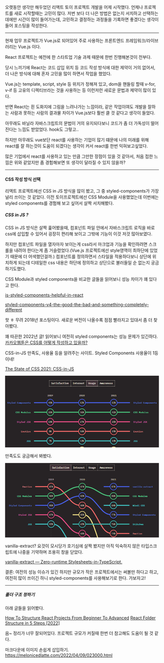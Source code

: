 오랫동안 생각만 해두었던 리액트 토이 프로젝트 개발을 어제 시작했다. 언제나 프로젝트를 새로 시작할때는 고민이 많다. 저번 보다 더 나은 방법은 없는지 서치하고 선택하는데에만 시간이 많이 들어가는데, 고민하고 결정하는 과정들을 기록하면 좋겠다는 생각이 들어 포스팅을 작성한다.

- - -

현재 업무 프로젝트가 Vue.js로 되어있어 주로 사용하는 프론트엔드 프레임워크/라이브러리는 Vue.js 이다.

React 프로젝트는 예전에 한 스타트업 기술 과제 때문에 한번 진행해본것이 전부다.

당시 느끼기에 React는 코드 삽입 위치 등 코드 작성 방식에 대한 제약이 거의 없어서, 더 나은 방식에 대해 혼자 고민을 많이 하면서 작업을 했었다.

Vue.js는 template, script, style 등 위치가 정해져 있고, dom을 핸들링 할때 v-for, v-if 등 고유의 디렉티브라는 것을 사용하는 등 이런저런 새로운 문법과 제약이 많이 있다.

반면 React는 흰 도화지에 그림을 느려나가는 느낌이라, 같은 작업이여도 개발을 잘하는 사람과 못하는 사람의 결과물 차이가 Vue.js보다 훨씬 클 것 같다고 생각이 들었다.

아무래도 바닐라 자바스크립트의 문법이 거의 유지되다보니 코드가 좀 더 가독성이 떨어진다는 느낌도 받았었다. hook도 그렇고..

하지만 아무래도 vue보단 react를 사용하는 기업이 많기 떄문에 나의 미래를 위해 react를 잘 하는것이 도움이 되겠다는 생각이 커서 react를 한번 익혀보고싶었다.

많은 기업에서 react를 사용하고 있는 만큼 그만한 장점이 있을 것 같아서, 처음 접한 느낌은 위와 같았지만 좀 경험해보면 또 생각이 달라질 수 있지 않을까?

- - -

#### CSS 작성 방식 선택
리액트 프로젝트에선 CSS in JS 방식을 많이 봤고, 그 중 styled-components가 가장 널리 쓰이는 것 같았다.
이전 토이프로젝트에선 CSS Module을 사용했었는데 이번에는 styled components를 경험해 보고 싶어서 살짝 서치해봤다.

##### CSS in JS ?
CSS in JS 방식은 살짝 훑어봤을때, 컴포넌트 파일 안에서 자바스크립트 로직을 바로 css에 삽입할 수 있어서 굉장히 편리해 보이고 그밖에 기능이 이것 저것 많아보였다.

하지만 컴포넌트 파일을 열자마자 보이는게 css라서 마크업과 기능을 확인하려면 스크롤을 내려야 한다는게 좀 거슬렸었다.(Vue.js 프로젝트에선 style영역이 최하단에 있었기 때문에 더 어색했던걸까.) 컴포넌트를 정의하면서 스타일을 적용하다보니 상단에 위치하게 되는데 디테일한 css 내용은 하단에 정의하고 상단으로 불러들일 순 없는지 궁금하기도했다.

CSS Module과 styled components을 비교한 글들을 읽어보니 성능 차이가 꽤 있다고 한다. 

[is-styled-components-helpful-in-react](https://enlear.academy/is-styled-components-helpful-in-react-68d4a7dde49e)

[styled-components-v4-the-good-the-bad-and-something-completely-different](https://medium.com/ansarada-thinking/styled-components-v4-the-good-the-bad-and-something-completely-different-e891139e0138 )

핫 ㅎ 무려 2018년 포스팅이다. 새로운 버전이 나올수록 점점 빨라지고 있대서 좀 더 찾아봤다.

꽤 따끈한 2022년 글! 읽어보니 여전히 styled components는 성능 문제가 있긴하다. 
[카카오웹툰은 CSS를 어떻게 작성하고 있을까?](https://fe-developers.kakaoent.com/2022/220210-css-in-kakaowebtoon/)

CSS-in-JS 만족도, 사용율 등을 알려주는 사이트. Styled Components 사용율이 1등이네!

[The State of CSS 2021: CSS-in-JS](https://2021.stateofcss.com/en-US/technologies/css-in-js)
<!-- ![CSS-in-JS 사용율](/posts/images/make-react-boilerplate-for-toy-project/i23g-221116-162334.png) -->
![CSS-in-JS 라이브러리 별 사용율](./images/make-react-boilerplate-for-toy-project/i23g-221116-162334.png)

만족도도 궁금해서 봐봤다.

<!-- ![CSS-in-JS 라이브러리 별 만족도](/posts/images/make-react-boilerplate-for-toy-project/i25g-221116-162513.png) -->
![CSS-in-JS 라이브러리 별 만족도](./images/make-react-boilerplate-for-toy-project/i25g-221116-162513.png)


vanilla-extract? 요것이 모시당가 호기심에 살짝 봤지만 아직 익숙하지 않은 타입스크립트에 나중을 기약하며 조용히 창을 닫았다.

[vanilla-extract — Zero-runtime Stylesheets-in-TypeScript.](https://vanilla-extract.style/)

결론: 여전의 성능 이슈가 있긴 하지만 규모가 작은 프로젝트에서는 써볼만 하다고 하고, 여전히 많이 쓰이긴 하니 styled-components를 사용해보기로 한다. 가보자고!

- - -

##### 폴더 구조 정하기

아래 글들을 읽어봤다.

[How To Structure React Projects From Beginner To Advanced](https://blog.webdevsimplified.com/2022-07/react-folder-structure/)
[React Folder Structure in 5 Steps [2022]](https://www.robinwieruch.de/react-folder-structure/)

음~ 정리가 너무 잘되어있다. 프로젝트 규모가 커질때 한번 더 참고해도 도움이 될 것 같다.




마크다운에 이미지 손쉽게 삽입하기.
https://melonicedlatte.com/2022/04/09/023000.html